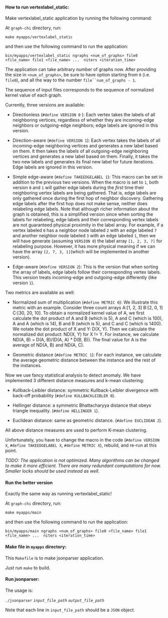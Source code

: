 #### How to run vertexlabel_static: 

Make vertexlabel_static application by running the following command:

At `graph-chi` directory, run:

`make myapps/vertexlabel_static`

and then use the following command to run the application:

`bin/myapps/vertexlabel_static ngraphs <num_of_graphs> file0 <file_name> file1 <file_name> ...  niters <iteration_time>`

The application can take arbitrary number of graphs now. After providing the size in `<num_of_graphs>`, be sure to have option starting from `0` (i.e. `file0`), and all the way to the number `file``num_of_graphs - 1`.

The sequence of input files corresponds to the sequence of normalized kernel value of each graph.

Currently, three versions are available:

* Directionless (`#define VERSION 0` ): Each vertex takes the labels of all neighboring vertices, regardless of whether they are incoming-edge neighbors or outgoing-edge neighbors; edge labels are ignored in this version.

* Direction-aware (`#define VERSION 1`): Each vertex takes the labels of all incoming-edge neighboring vertices and generates a new label based on them. It then takes the labels of all outgoing-edge neighboring vertices and generates a new label based on them. Finally, it takes the two new labels and generates its final new label for future iterations. Edge labels are ignored in this version.

* Simple edge-aware (`#define TAKEEDGELABEL 1`): This macro can be set in addition to the previous two versions. When the macro is set to `1`, both version `0` and `1` will gather edge labels during the *_first_* time their neighboring vertex labels are being gathered. That is, edge labels are only gathered once during the first hop of neighbor discovery. Gathering edge labels after the first hop does not make sense, neither does relabeling edge labels. Note that although richer information about the graph is obtained, this is a simplified version since when sorting the labels for relabeling, edge labels and their corresponding vertex labels are not guaranteed physical proximity in the label array. For example, if a vertex labeled `0` has a neighbor node labeled `2` with an edge labeled `7` and another neighbor node labeled `3` with an edge labeled `1`, then we will have generate (assuming `VERSION 0`) the label array `[1, 2, 3, 7]` for relabeling purpose. However, it has more physical meaning if we can have the array `[2, 7, 3, 1]`(which will be implemented in another version). 

* Edge-aware (`#define VERSION 2`): This is the version that when sorting the array of labels, edge labels follow their corresponding vertex labels. This version treats incoming-edge and outgoing-edge differently (like version `1`).

Two metrics are available as well:

* Normalized sum of multiplication (`#define METRIC 0`): We illustrate this metric with an example. Consider three count arrays A:[1, 2, 3] B:[2, 0, 1] C:[30, 20, 10]. To obtain a normalized kernel value of A, we first calculate the dot product of A and B (which is 5), A and C (which is 100), A and A (which is 14), B and B (which is 5), and C and C (which is 1400). We notate the dot product of X and Y: D(X, Y). Then we calculate the normalized dot product: ND(X, Y) for X != Y. For instance, we calculate ND(A, B) = D(A, B)/(D(A, A) * D(B, B)). The final value for A is the average of ND(A, B) and ND(A, C).

* Geometric distance (`#define METRIC 1`): For each instance, we calculate the average geometric distance between the instance and the rest of the instances. 

Now we use fancy statistical analysis to detect anomaly. We have implemented 3 different distance measures and k-mean clustering:

* Kullback-Leibler distance: symmetric Kullback-Leibler divergence with back-off probability (`#define KULLBACKLEIBLER 0`).

* Hellinger distance: a symmetric Bhattacharyya distance that obeys triangle inequality. (`#define HELLINGER 1`).

* Euclidean distance: same as geometric distance. (`#define EUCLIDEAN 2`).

All above distance measures are used to perform K-mean clustering.

Unfortunately, you have to change the macro in the code (`#define VERSION X`, `#define TAKEEDGELABEL X`, `#define METRIC X`), rebuild, and re-run at this point.

_TODO: The application is not optimized. Many algorithms can be changed to make it more efficient. There are many redundant computations for now. Smaller locks should be used instead as well._

#### Run the better version

Exactly the same way as running vertexlabel_static!

At `graph-chi` directory, run:

`make myapps/main`

and then use the following command to run the application:

`bin/myapps/main ngraphs <num_of_graphs> file0 <file_name> file1 <file_name> ...  niters <iteration_time>`

#### Make file in `myapps` directory:

This `Makefile` is to make jsonparser application.

Just run `make` to build.

#### Run jsonparser:

The usage is:

`./jsonparser` _`input_file_path`_ _`output_file_path`_

Note that each line in `input_file_path` should be a `JSON` object.
